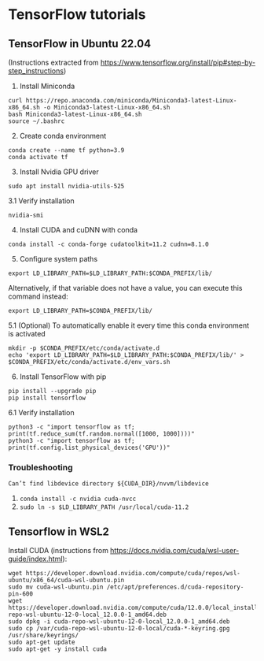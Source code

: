 # TensorFlow tutorials

## TensorFlow in Ubuntu 22.04

(Instructions extracted from https://www.tensorflow.org/install/pip#step-by-step_instructions)

1. Install Miniconda

```
curl https://repo.anaconda.com/miniconda/Miniconda3-latest-Linux-x86_64.sh -o Miniconda3-latest-Linux-x86_64.sh
bash Miniconda3-latest-Linux-x86_64.sh
source ~/.bashrc
```

2. Create conda environment

```
conda create --name tf python=3.9
conda activate tf
```

3. Install Nvidia GPU driver

```
sudo apt install nvidia-utils-525
```

3.1 Verify installation

```
nvidia-smi
```

4. Install CUDA and cuDNN with conda

```
conda install -c conda-forge cudatoolkit=11.2 cudnn=8.1.0
```

5. Configure system paths

```
export LD_LIBRARY_PATH=$LD_LIBRARY_PATH:$CONDA_PREFIX/lib/
```

Alternatively, if that variable does not have a value, you can execute this command instead:
```
export LD_LIBRARY_PATH=$CONDA_PREFIX/lib/
```

5.1 (Optional) To automatically enable it every time this conda environment is activated

```
mkdir -p $CONDA_PREFIX/etc/conda/activate.d
echo 'export LD_LIBRARY_PATH=$LD_LIBRARY_PATH:$CONDA_PREFIX/lib/' > $CONDA_PREFIX/etc/conda/activate.d/env_vars.sh
```

6. Install TensorFlow with pip

```
pip install --upgrade pip
pip install tensorflow
```

6.1 Verify installation

```
python3 -c "import tensorflow as tf; print(tf.reduce_sum(tf.random.normal([1000, 1000])))"
python3 -c "import tensorflow as tf; print(tf.config.list_physical_devices('GPU'))"
```

### Troubleshooting

`
Can’t find libdevice directory ${CUDA_DIR}/nvvm/libdevice
`
1. `conda install -c nvidia cuda-nvcc`
2. `sudo ln -s $LD_LIBRARY_PATH /usr/local/cuda-11.2`

## Tensorflow in WSL2

Install CUDA (instructions from https://docs.nvidia.com/cuda/wsl-user-guide/index.html):

```
wget https://developer.download.nvidia.com/compute/cuda/repos/wsl-ubuntu/x86_64/cuda-wsl-ubuntu.pin
sudo mv cuda-wsl-ubuntu.pin /etc/apt/preferences.d/cuda-repository-pin-600
wget https://developer.download.nvidia.com/compute/cuda/12.0.0/local_installers/cuda-repo-wsl-ubuntu-12-0-local_12.0.0-1_amd64.deb
sudo dpkg -i cuda-repo-wsl-ubuntu-12-0-local_12.0.0-1_amd64.deb
sudo cp /var/cuda-repo-wsl-ubuntu-12-0-local/cuda-*-keyring.gpg /usr/share/keyrings/
sudo apt-get update
sudo apt-get -y install cuda
```